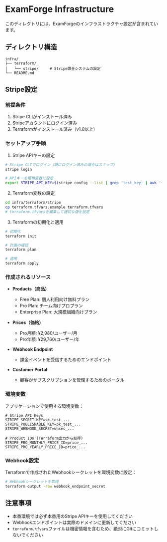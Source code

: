 # ExamForge Infrastructure

このディレクトリには、ExamForgeのインフラストラクチャ設定が含まれています。

## ディレクトリ構造

```
infra/
├── terraform/
│   └── stripe/     # Stripe課金システムの設定
└── README.md
```

## Stripe設定

### 前提条件

1. Stripe CLIがインストール済み
2. Stripeアカウントにログイン済み
3. Terraformがインストール済み（v1.0以上）

### セットアップ手順

1. Stripe APIキーの設定

```bash
# Stripe CLIでログイン（既にログイン済みの場合はスキップ）
stripe login

# APIキーを環境変数に設定
export STRIPE_API_KEY=$(stripe config --list | grep 'test_key' | awk '{print $3}')
```

2. Terraform変数の設定

```bash
cd infra/terraform/stripe
cp terraform.tfvars.example terraform.tfvars
# terraform.tfvarsを編集して適切な値を設定
```

3. Terraformの初期化と適用

```bash
# 初期化
terraform init

# 計画の確認
terraform plan

# 適用
terraform apply
```

### 作成されるリソース

- **Products（商品）**
  - Free Plan: 個人利用向け無料プラン
  - Pro Plan: チーム向けプロプラン  
  - Enterprise Plan: 大規模組織向けプラン

- **Prices（価格）**
  - Pro月額: ¥2,980/ユーザー/月
  - Pro年額: ¥29,760/ユーザー/年

- **Webhook Endpoint**
  - 課金イベントを受信するためのエンドポイント

- **Customer Portal**
  - 顧客がサブスクリプションを管理するためのポータル

### 環境変数

アプリケーションで使用する環境変数：

```env
# Stripe API Keys
STRIPE_SECRET_KEY=sk_test_...
STRIPE_PUBLISHABLE_KEY=pk_test_...
STRIPE_WEBHOOK_SECRET=whsec_...

# Product IDs (Terraform出力から取得)
STRIPE_PRO_MONTHLY_PRICE_ID=price_...
STRIPE_PRO_YEARLY_PRICE_ID=price_...
```

### Webhook設定

Terraformで作成されたWebhookシークレットを環境変数に設定：

```bash
# Webhookシークレットを取得
terraform output -raw webhook_endpoint_secret
```

## 注意事項

- 本番環境では必ず本番用のStripe APIキーを使用してください
- Webhookエンドポイントは実際のドメインに更新してください
- `terraform.tfvars`ファイルは機密情報を含むため、絶対にGitにコミットしないでください